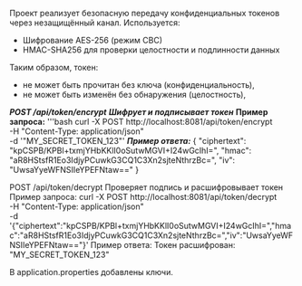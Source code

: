 Проект реализует безопасную передачу конфиденциальных токенов через незащищённый канал. Используется:

- Шифрование AES-256 (режим CBC)
- HMAC-SHA256 для проверки целостности и подлинности данных

Таким образом, токен:
- не может быть прочитан без ключа (конфиденциальность),
- не может быть изменён без обнаружения (целостность),

***POST /api/token/encrypt***
***Шифрует и подписывает токен***
**Пример запроса:**
'''bash
curl -X POST http://localhost:8081/api/token/encrypt \
  -H "Content-Type: application/json" \
  -d '"MY_SECRET_TOKEN_123"'
***Пример ответа:***
{
  "ciphertext": "kpCSPB/KPBl+txmjYHbKKlI0oSutwMGVI+I24wGcIhI=",
  "hmac": "aR8HStsfR1Eo3IdjyPCuwkG3CQ1C3Xn2sjteNthrzBc=",
  "iv": "UwsaYyeWFNSIIeYPEFNtaw=="
}

POST /api/token/decrypt
Проверяет подпись и расшифровывает токен
Пример запроса:
curl -X POST http://localhost:8081/api/token/decrypt \
  -H "Content-Type: application/json" \
  -d '{"ciphertext":"kpCSPB/KPBl+txmjYHbKKlI0oSutwMGVI+I24wGcIhI=","hmac":"aR8HStsfR1Eo3IdjyPCuwkG3CQ1C3Xn2sjteNthrzBc=","iv":"UwsaYyeWFNSIIeYPEFNtaw=="}'
Пример ответа:
Токен расшифрован: "MY_SECRET_TOKEN_123"

В application.properties добавлены ключи.

